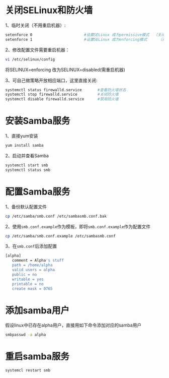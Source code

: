 # 关闭SELinux和防火墙

1、临时关闭（不用重启机器）: 

```bash
setenforce 0                       #设置SELinux 成为permissive模式  （关闭SELinux）
setenforce 1                       #设置SELinux 成为enforcing模式     （开启SELinux）1
```

2、修改配置文件需要重启机器：

```bash
vi /etc/selinux/config
```

将SELINUX=enforcing 改为SELINUX=disabled(需重启机器)

3、可自己做策略开放相应端口，这里直接关闭:

```bash
systemctl status firewalld.service       #查看防火墙状态
systemctl stop firewalld.service         #关闭防火墙
systemctl disable firewalld.service		 #禁用防火墙
```

# 安装Samba服务

1、直接yum安装

```bash
yum install samba
```

2、启动并查看Samba

```bash
systemctl start smb
systemctl status smb
```

# 配置Samba服务

1、备份默认配置文件

```bash
cp /etc/samba/smb.conf /etc/sambasmb.conf.bak
```

2、使用`smb.conf.example`作为模板，即将`smb.conf.example`作为配置文件

```bash
cp /etc/samba/smb.conf.example /etc/sambasmb.conf
```

3、在`smb.conf`后添加配置

```bash
[alpha]
   comment = Alpha's stuff
   path = /home/alpha
   valid users = alpha
   public = no
   writable = yes
   printable = no
   create mask = 0765
```

# 添加samba用户

假设linux中已存在alpha用户，直接用如下命令添加对应的samba用户

```bash
smbpasswd -a alpha
```

# 重启samba服务

```bash
systemcl restart smb
```

